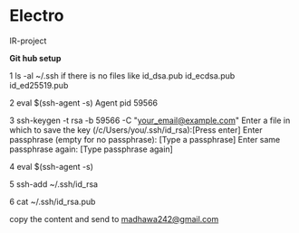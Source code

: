 # Electro
IR-project

<b>Git hub setup</b>
  
  1 ls -al ~/.ssh
    if there is no files like id_dsa.pub
                              id_ecdsa.pub
                              id_ed25519.pub
                              
  2 eval $(ssh-agent -s)
      Agent pid 59566
      
  3 ssh-keygen -t rsa -b 59566 -C "your_email@example.com"
      Enter a file in which to save the key (/c/Users/you/.ssh/id_rsa):[Press enter]
      Enter passphrase (empty for no passphrase): [Type a passphrase]
      Enter same passphrase again: [Type passphrase again]
 
  4 eval $(ssh-agent -s)
  
  5 ssh-add ~/.ssh/id_rsa
  
  6 cat ~/.ssh/id_rsa.pub
  
  copy the content and send to madhawa242@gmail.com 
